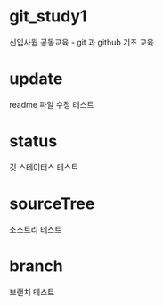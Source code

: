 # git_study1
신입사웝 공동교육 - git 과 github 기초 교육
# update
readme 파일 수정 테스트
# status
깃 스테이터스 테스트
# sourceTree
소스트리 테스트
# branch
브랜치 테스트
